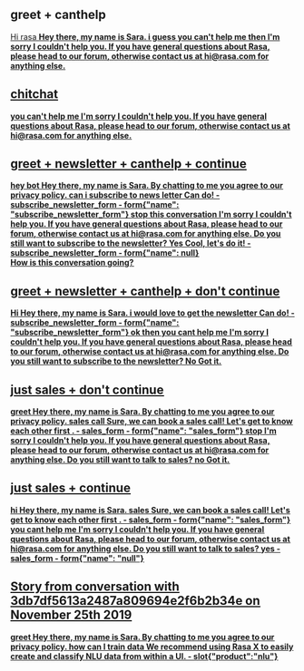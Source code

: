 ## greet + canthelp
<U> Hi rasa
    <B> Hey there, my name is Sara.
<U> i guess you can't help me then
    <B> I'm sorry I couldn't help you. If you have general questions about Rasa, please head to our [forum](https://forum.rasa.com/), otherwise contact us at [hi@rasa.com](mailto:hi@rasa.com) for anything else.

## chitchat
<U> you can't help me
    <B> I'm sorry I couldn't help you. If you have general questions about Rasa, please head to our [forum](https://forum.rasa.com/), otherwise contact us at [hi@rasa.com](mailto:hi@rasa.com) for anything else.

## greet + newsletter + canthelp + continue
<U> hey bot
    <B> Hey there, my name is Sara. 
    <B> By chatting to me you agree to our [privacy policy](https://rasa.com/privacy-policy/).
<U> can i subscribe to news letter
    <B> Can do!
    - subscribe_newsletter_form
    - form{"name": "subscribe_newsletter_form"}
<U> stop this conversation
    <B> I'm sorry I couldn't help you. If you have general questions about Rasa, please head to our [forum](https://forum.rasa.com/), otherwise contact us at [hi@rasa.com](mailto:hi@rasa.com) for anything else.
    <B> Do you still want to subscribe to the newsletter?
<U> Yes
    <B> Cool, let's do it!
    - subscribe_newsletter_form
    - form{"name": null}  
    <B> How is this conversation going?

## greet + newsletter + canthelp + don't continue
<U> Hi
    <B> Hey there, my name is Sara.
<U> i would love to get the newsletter
    <B> Can do!
    - subscribe_newsletter_form
    - form{"name": "subscribe_newsletter_form"}
<U> ok then you cant help me
    <B> I'm sorry I couldn't help you. If you have general questions about Rasa, please head to our [forum](https://forum.rasa.com/), otherwise contact us at [hi@rasa.com](mailto:hi@rasa.com) for anything else.
    <B> Do you still want to subscribe to the newsletter?
<U> No
    <B> Got it.
## just sales + don't continue
<U> greet
    <B> Hey there, my name is Sara.
    <B> By chatting to me you agree to our [privacy policy](https://rasa.com/privacy-policy/).
<U> sales call
    <B> Sure, we can book a sales call! Let's get to know each other first .
    - sales_form
    - form{"name": "sales_form"} 
<U> stop
    <B> I'm sorry I couldn't help you. If you have general questions about Rasa, please head to our [forum](https://forum.rasa.com/), otherwise contact us at [hi@rasa.com](mailto:hi@rasa.com) for anything else. 
    <B> Do you still want to talk to sales?
<U> no
    <B> Got it.
## just sales + continue
<U> hi
    <B> Hey there, my name is Sara.
<U> sales
    <B> Sure, we can book a sales call! Let's get to know each other first .
    - sales_form
    - form{"name": "sales_form"}  
<U> you cant help me
    <B> I'm sorry I couldn't help you. If you have general questions about Rasa, please head to our [forum](https://forum.rasa.com/), otherwise contact us at [hi@rasa.com](mailto:hi@rasa.com) for anything else. 
    <B> Do you still want to talk to sales?
<U> yes
    - sales_form
    - form{"name": "null"} 
## Story from conversation with 3db7df5613a2487a809694e2f6b2b34e on November 25th 2019
<U> greet
    <B> Hey there, my name is Sara. 
    <B> By chatting to me you agree to our [privacy policy](https://rasa.com/privacy-policy/).
<U> how can I train data
    <B> We recommend using Rasa X to easily create and classify NLU data from within a UI.
    - slot{"product":"nlu"}
